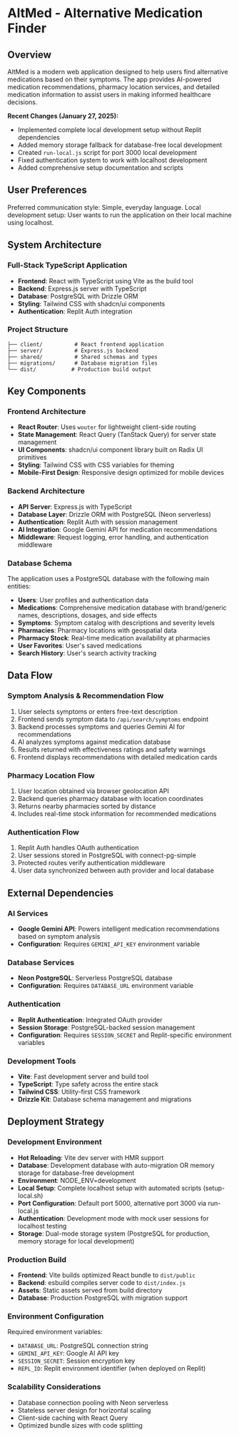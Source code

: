 # AltMed - Alternative Medication Finder

## Overview

AltMed is a modern web application designed to help users find alternative medications based on their symptoms. The app provides AI-powered medication recommendations, pharmacy location services, and detailed medication information to assist users in making informed healthcare decisions.

**Recent Changes (January 27, 2025):**
- Implemented complete local development setup without Replit dependencies
- Added memory storage fallback for database-free local development
- Created `run-local.js` script for port 3000 local development
- Fixed authentication system to work with localhost development
- Added comprehensive setup documentation and scripts

## User Preferences

Preferred communication style: Simple, everyday language.
Local development setup: User wants to run the application on their local machine using localhost.

## System Architecture

### Full-Stack TypeScript Application
- **Frontend**: React with TypeScript using Vite as the build tool
- **Backend**: Express.js server with TypeScript
- **Database**: PostgreSQL with Drizzle ORM
- **Styling**: Tailwind CSS with shadcn/ui components
- **Authentication**: Replit Auth integration

### Project Structure
```
├── client/          # React frontend application
├── server/          # Express.js backend
├── shared/          # Shared schemas and types
├── migrations/      # Database migration files
└── dist/           # Production build output
```

## Key Components

### Frontend Architecture
- **React Router**: Uses `wouter` for lightweight client-side routing
- **State Management**: React Query (TanStack Query) for server state management
- **UI Components**: shadcn/ui component library built on Radix UI primitives
- **Styling**: Tailwind CSS with CSS variables for theming
- **Mobile-First Design**: Responsive design optimized for mobile devices

### Backend Architecture
- **API Server**: Express.js with TypeScript
- **Database Layer**: Drizzle ORM with PostgreSQL (Neon serverless)
- **Authentication**: Replit Auth with session management
- **AI Integration**: Google Gemini API for medication recommendations
- **Middleware**: Request logging, error handling, and authentication middleware

### Database Schema
The application uses a PostgreSQL database with the following main entities:
- **Users**: User profiles and authentication data
- **Medications**: Comprehensive medication database with brand/generic names, descriptions, dosages, and side effects
- **Symptoms**: Symptom catalog with descriptions and severity levels
- **Pharmacies**: Pharmacy locations with geospatial data
- **Pharmacy Stock**: Real-time medication availability at pharmacies
- **User Favorites**: User's saved medications
- **Search History**: User's search activity tracking

## Data Flow

### Symptom Analysis & Recommendation Flow
1. User selects symptoms or enters free-text description
2. Frontend sends symptom data to `/api/search/symptoms` endpoint
3. Backend processes symptoms and queries Gemini AI for recommendations
4. AI analyzes symptoms against medication database
5. Results returned with effectiveness ratings and safety warnings
6. Frontend displays recommendations with detailed medication cards

### Pharmacy Location Flow
1. User location obtained via browser geolocation API
2. Backend queries pharmacy database with location coordinates
3. Returns nearby pharmacies sorted by distance
4. Includes real-time stock information for recommended medications

### Authentication Flow
1. Replit Auth handles OAuth authentication
2. User sessions stored in PostgreSQL with connect-pg-simple
3. Protected routes verify authentication middleware
4. User data synchronized between auth provider and local database

## External Dependencies

### AI Services
- **Google Gemini API**: Powers intelligent medication recommendations based on symptom analysis
- **Configuration**: Requires `GEMINI_API_KEY` environment variable

### Database Services
- **Neon PostgreSQL**: Serverless PostgreSQL database
- **Configuration**: Requires `DATABASE_URL` environment variable

### Authentication
- **Replit Authentication**: Integrated OAuth provider
- **Session Storage**: PostgreSQL-backed session management
- **Configuration**: Requires `SESSION_SECRET` and Replit-specific environment variables

### Development Tools
- **Vite**: Fast development server and build tool
- **TypeScript**: Type safety across the entire stack
- **Tailwind CSS**: Utility-first CSS framework
- **Drizzle Kit**: Database schema management and migrations

## Deployment Strategy

### Development Environment
- **Hot Reloading**: Vite dev server with HMR support
- **Database**: Development database with auto-migration OR memory storage for database-free development
- **Environment**: NODE_ENV=development
- **Local Setup**: Complete localhost setup with automated scripts (setup-local.sh)
- **Port Configuration**: Default port 5000, alternative port 3000 via run-local.js
- **Authentication**: Development mode with mock user sessions for localhost testing
- **Storage**: Dual-mode storage system (PostgreSQL for production, memory storage for local development)

### Production Build
- **Frontend**: Vite builds optimized React bundle to `dist/public`
- **Backend**: esbuild compiles server code to `dist/index.js`
- **Assets**: Static assets served from build directory
- **Database**: Production PostgreSQL with migration support

### Environment Configuration
Required environment variables:
- `DATABASE_URL`: PostgreSQL connection string
- `GEMINI_API_KEY`: Google AI API key
- `SESSION_SECRET`: Session encryption key
- `REPL_ID`: Replit environment identifier (when deployed on Replit)

### Scalability Considerations
- Database connection pooling with Neon serverless
- Stateless server design for horizontal scaling
- Client-side caching with React Query
- Optimized bundle sizes with code splitting